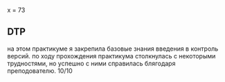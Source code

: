 x = 73


## DTP 
на этом практикуме я закрепила базовые знания введения в  контроль версий.
по ходу прохождения практикума столкнулась с некоторыми трудностями, но успешно с ними справилась блягодаря преподователю. 10/10